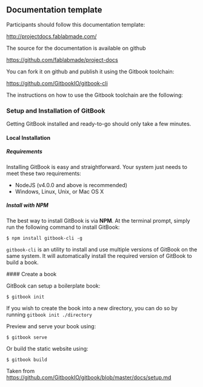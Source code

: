 ## Documentation template

Participants should follow this documentation template:

http://projectdocs.fablabmade.com/

The source for the documentation is available on github

https://github.com/fablabmade/project-docs

You can fork it on github and publish it using the Gitbook toolchain:

https://github.com/GitbookIO/gitbook-cli

The instructions on how to use the Gitbook toolchain are the following:

### Setup and Installation of GitBook

Getting GitBook installed and ready-to-go should only take a few minutes.

#### Local Installation

##### Requirements

Installing GitBook is easy and straightforward. Your system just needs to meet these two requirements:

* NodeJS (v4.0.0 and above is recommended)
* Windows, Linux, Unix, or Mac OS X

##### Install with NPM

The best way to install GitBook is via **NPM**. At the terminal prompt, simply run the following command to install GitBook:

```
$ npm install gitbook-cli -g
```

`gitbook-cli` is an utility to install and use multiple versions of GitBook on the same system. It will automatically install the required version of GitBook to build a book.
<p style="page-break-after:always;"></p>
#### Create a book

GitBook can setup a boilerplate book:

```
$ gitbook init
```

If you wish to create the book into a new directory, you can do so by running `gitbook init ./directory`

Preview and serve your book using:

```
$ gitbook serve
```

Or build the static website using:

```
$ gitbook build
```

Taken from
https://github.com/GitbookIO/gitbook/blob/master/docs/setup.md

